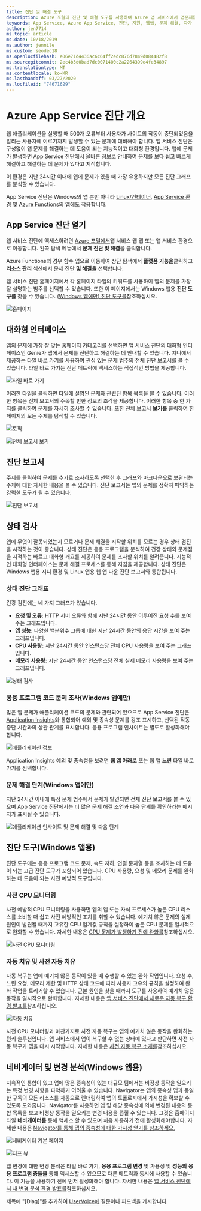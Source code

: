 ```yaml
---
title: 진단 및 해결 도구
description: Azure 포털의 진단 및 해결 도구를 사용하여 Azure 앱 서비스에서 앱문제를 해결하는 방법을 알아봅니다.
keywords: App Service, Azure App Service, 진단, 지원, 웹앱, 문제 해결, 자가 진단
author: jen7714
ms.topic: article
ms.date: 10/18/2019
ms.author: jennile
ms.custom: seodec18
ms.openlocfilehash: e06e71d4436ac6c64ff2edc876d7849d084482f8
ms.sourcegitcommit: 2ec4b3d0bad7dc0071400c2a2264399e4fe34897
ms.translationtype: MT
ms.contentlocale: ko-KR
ms.lasthandoff: 03/27/2020
ms.locfileid: "74671629"
---
```

# <a name="azure-app-service-diagnostics-overview"></a>Azure App Service 진단 개요

웹 애플리케이션을 실행할 때 500개 오류부터 사용자가 사이트의 작동이 중단되었음을 알리는 사용자에 이르기까지 발생할 수 있는 문제에 대비해야 합니다. 앱 서비스 진단은 구성없이 앱 문제를 해결하는 데 도움이 되는 지능적이고 대화형 환경입니다. 앱에 문제가 발생하면 App Service 진단에서 올바른 정보로 안내하여 문제를 보다 쉽고 빠르게 해결하고 해결하는 데 문제가 있다고 지적합니다.

이 환경은 지난 24시간 이내에 앱에 문제가 있을 때 가장 유용하지만 모든 진단 그래프를 분석할 수 있습니다.

App Service 진단은 Windows의 앱 뿐만 아니라 [Linux/컨테이너](https://docs.microsoft.com/azure/app-service/containers/app-service-linux-intro), [App Service 환경](https://docs.microsoft.com/azure/app-service/environment/intro) 및 [Azure Functions](https://docs.microsoft.com/azure/azure-functions/functions-overview)의 앱에도 작용합니다.

## <a name="open-app-service-diagnostics"></a>App Service 진단 열기

앱 서비스 진단에 액세스하려면 [Azure 포털에서](https://portal.azure.com)앱 서비스 웹 앱 또는 앱 서비스 환경으로 이동합니다. 왼쪽 탐색 메뉴에서 **문제 진단 및 해결**을 클릭합니다.

Azure Functions의 경우 함수 앱으로 이동하여 상단 탐색에서 **플랫폼 기능을**클릭하고 **리소스 관리** 섹션에서 문제 진단 **및 해결을** 선택합니다.

앱 서비스 진단 홈페이지에서 각 홈페이지 타일의 키워드를 사용하여 앱의 문제를 가장 잘 설명하는 범주를 선택할 수 있습니다. 또한 이 페이지에서는 Windows 앱용 **진단 도구를** 찾을 수 있습니다. [(Windows 앱에만) 진단 도구를](#diagnostic-tools-only-for-windows-app)참조하십시오.

![홈페이지](./media/app-service-diagnostics/app-service-diagnostics-homepage-1.png)

## <a name="interactive-interface"></a>대화형 인터페이스

앱의 문제에 가장 잘 맞는 홈페이지 카테고리를 선택하면 앱 서비스 진단의 대화형 인터페이스인 Genie가 앱에서 문제를 진단하고 해결하는 데 안내할 수 있습니다. 지니에서 제공하는 타일 바로 가기를 사용하여 관심 있는 문제 범주의 전체 진단 보고서를 볼 수 있습니다. 타일 바로 가기는 진단 메트릭에 액세스하는 직접적인 방법을 제공합니다.

![타일 바로 가기](./media/app-service-diagnostics/tile-shortcuts-2.png)

이러한 타일을 클릭하면 타일에 설명된 문제와 관련된 항목 목록을 볼 수 있습니다. 이러한 항목은 전체 보고서의 주목할 만한 정보의 조각을 제공합니다. 이러한 항목 중 한 가지를 클릭하여 문제를 자세히 조사할 수 있습니다. 또한 전체 보고서 **보기를** 클릭하여 한 페이지의 모든 주제를 탐색할 수 있습니다.

![토픽](./media/app-service-diagnostics/application-logs-insights-3.png)

![전체 보고서 보기](./media/app-service-diagnostics/view-full-report-4.png)

## <a name="diagnostic-report"></a>진단 보고서

주제를 클릭하여 문제를 추가로 조사하도록 선택한 후 그래프와 마크다운으로 보완되는 주제에 대한 자세한 내용을 볼 수 있습니다. 진단 보고서는 앱의 문제를 정확히 파악하는 강력한 도구가 될 수 있습니다.

![진단 보고서](./media/app-service-diagnostics/full-diagnostic-report-5.png)

## <a name="health-checkup"></a>상태 검사

앱에 무엇이 잘못되었는지 모르거나 문제 해결을 시작할 위치를 모르는 경우 상태 검진을 시작하는 것이 좋습니다. 상태 진단은 응용 프로그램을 분석하여 건강 상태와 문제점을 지적하는 빠르고 대화형 개요를 제공하여 문제를 조사할 위치를 알려줍니다. 지능적인 대화형 인터페이스는 문제 해결 프로세스를 통해 지침을 제공합니다. 상태 진단은 Windows 앱용 지니 환경 및 Linux 앱용 웹 앱 다운 진단 보고서와 통합됩니다.

### <a name="health-checkup-graphs"></a>상태 진단 그래프

건강 검진에는 네 가지 그래프가 있습니다.

- **요청 및 오류:** HTTP 서버 오류와 함께 지난 24시간 동안 이루어진 요청 수를 보여 주는 그래프입니다.
- **앱 성능:** 다양한 백분위수 그룹에 대한 지난 24시간 동안의 응답 시간을 보여 주는 그래프입니다.
- **CPU 사용량:** 지난 24시간 동안 인스턴스당 전체 CPU 사용량을 보여 주는 그래프입니다.  
- **메모리 사용량:** 지난 24시간 동안 인스턴스당 전체 실제 메모리 사용량을 보여 주는 그래프입니다.

![상태 검사](./media/app-service-diagnostics/health-checkup-6.png)

### <a name="investigate-application-code-issues-only-for-windows-app"></a>응용 프로그램 코드 문제 조사(Windows 앱에만)

많은 앱 문제가 애플리케이션 코드의 문제와 관련되어 있으므로 App Service 진단은 [Application Insights](https://docs.microsoft.com/azure/azure-monitor/app/app-insights-overview)와 통합되어 예외 및 종속성 문제를 강조 표시하고, 선택된 작동 중단 시간과의 상관 관계를 표시합니다. 응용 프로그램 인사이트는 별도로 활성화해야 합니다.

![애플리케이션 정보](./media/app-service-diagnostics/application-insights-7.png)

Application Insights 예외 및 종속성을 보려면 **웹 앱 아래로** 또는 웹 앱 **느린** 타일 바로 가기를 선택합니다.

### <a name="troubleshooting-steps-only-for-windows-app"></a>문제 해결 단계(Windows 앱에만)

지난 24시간 이내에 특정 문제 범주에서 문제가 발견되면 전체 진단 보고서를 볼 수 있으며 App Service 진단에서는 더 많은 문제 해결 조언과 다음 단계를 확인하라는 메시지가 표시될 수 있습니다.

![애플리케이션 인사이트 및 문제 해결 및 다음 단계](./media/app-service-diagnostics/troubleshooting-and-next-steps-8.png)

## <a name="diagnostic-tools-only-for-windows-app"></a>진단 도구(Windows 앱용)

진단 도구에는 응용 프로그램 코드 문제, 속도 저하, 연결 문자열 등을 조사하는 데 도움이 되는 고급 진단 도구가 포함되어 있습니다. CPU 사용량, 요청 및 메모리 문제를 완화하는 데 도움이 되는 사전 예방적 도구입니다.

### <a name="proactive-cpu-monitoring"></a>사전 CPU 모니터링

사전 예방적 CPU 모니터링을 사용하면 앱의 앱 또는 자식 프로세스가 높은 CPU 리소스를 소비할 때 쉽고 사전 예방적인 조치를 취할 수 있습니다. 예기치 않은 문제의 실제 원인이 발견될 때까지 고유한 CPU 임계값 규칙을 설정하여 높은 CPU 문제를 일시적으로 완화할 수 있습니다. 자세한 내용은 [CPU 문제가 발생하기 전에 완화를](https://azure.github.io/AppService/2019/10/07/Mitigate-your-CPU-problems-before-they-even-happen.html)참조하십시오.

![사전 CPU 모니터링](./media/app-service-diagnostics/proactive-cpu-monitoring-9.png)

### <a name="auto-healing-and-proactive-auto-healing"></a>자동 치유 및 사전 자동 치유

자동 복구는 앱에 예기치 않은 동작이 있을 때 수행할 수 있는 완화 작업입니다. 요청 수, 느린 요청, 메모리 제한 및 HTTP 상태 코드에 따라 사용자 고유의 규칙을 설정하여 완화 작업을 트리거할 수 있습니다. 근본 원인을 찾을 때까지 도구를 사용하여 예기치 않은 동작을 일시적으로 완화합니다. 자세한 내용은 [앱 서비스 진단에서 새로운 자동 복구 환경 발표를](https://azure.github.io/AppService/2018/09/10/Announcing-the-New-Auto-Healing-Experience-in-App-Service-Diagnostics.html)참조하십시오.

![자동 치유](./media/app-service-diagnostics/auto-healing-10.png)

사전 CPU 모니터링과 마찬가지로 사전 자동 복구는 앱의 예기치 않은 동작을 완화하는 턴키 솔루션입니다. 앱 서비스에서 앱이 복구할 수 없는 상태에 있다고 판단하면 사전 자동 복구가 앱을 다시 시작합니다. 자세한 내용은 [사전 자동 복구 소개를](https://azure.github.io/AppService/2017/08/17/Introducing-Proactive-Auto-Heal.html)참조하십시오.

## <a name="navigator-and-change-analysis-only-for-windows-app"></a>네비게이터 및 변경 분석(Windows 앱용)

지속적인 통합이 있고 앱에 많은 종속성이 있는 대규모 팀에서는 비정상 동작을 일으키는 특정 변경 사항을 파악하기 어려울 수 있습니다. Navigator는 앱의 종속성 맵과 동일한 구독의 모든 리소스를 자동으로 렌더링하여 앱의 토폴로지에서 가시성을 확보할 수 있도록 도와줍니다. Navigator를 사용하면 앱 및 해당 종속성에 의해 변경된 내용의 통합 목록을 보고 비정상 동작을 일으키는 변경 내용을 좁힐 수 있습니다. 그것은 홈페이지 타일 **네비게이터를** 통해 액세스 할 수 있으며 처음 사용하기 전에 활성화해야합니다. 자세한 내용은 [Navigator를 통해 앱의 종속성에 대한 가시성 얻기를 참조하세요.](https://azure.github.io/AppService/2019/08/06/Bring-visibility-to-your-app-and-its-dependencies-with-Navigator.html)

![네비게이터 기본 페이지](./media/app-service-diagnostics/navigator-default-page-11.png)

![디프 뷰](./media/app-service-diagnostics/diff-view-12.png)

앱 변경에 대한 변경 분석은 타일 바로 가기, **응용 프로그램 변경** 및 가용성 및 **성능의** **응용 프로그램 충돌을** 통해 액세스할 수 있으므로 다른 메트릭과 동시에 사용할 수 있습니다. 이 기능을 사용하기 전에 먼저 활성화해야 합니다. 자세한 내용은 [앱 서비스 진단에서 새 변경 분석 환경 발표를](https://azure.github.io/AppService/2019/05/07/Announcing-the-new-change-analysis-experience-in-App-Service-Diagnostics-Analysis.html)참조하십시오.

제목에 "[Diag]"를 추가하여 [UserVoice에](https://feedback.azure.com/forums/169385-web-apps) 질문이나 피드백을 게시합니다.
